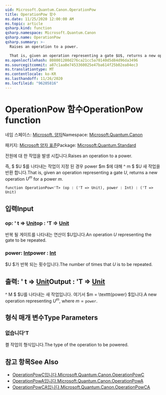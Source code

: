 ```yaml
---
uid: Microsoft.Quantum.Canon.OperationPow
title: OperationPow 함수
ms.date: 11/25/2020 12:00:00 AM
ms.topic: article
qsharp.kind: function
qsharp.namespace: Microsoft.Quantum.Canon
qsharp.name: OperationPow
qsharp.summary: >-
  Raises an operation to a power.

  That is, given an operation representing a gate $U$, returns a new operation $U^m$ for a power $m$.
ms.openlocfilehash: 808001200d276ca21cc5a70140d5d84d96da3496
ms.sourcegitcommit: a87c1aa8e7453360025e47ba614f25b02ea84ec3
ms.translationtype: MT
ms.contentlocale: ko-KR
ms.lasthandoff: 11/26/2020
ms.locfileid: "96205816"
---
```

# <a name="operationpow-function"></a><span data-ttu-id="10259-102">OperationPow 함수</span><span class="sxs-lookup"><span data-stu-id="10259-102">OperationPow function</span></span>

<span data-ttu-id="10259-103">네임 스페이스: [Microsoft. 양자](xref:Microsoft.Quantum.Canon)</span><span class="sxs-lookup"><span data-stu-id="10259-103">Namespace: [Microsoft.Quantum.Canon](xref:Microsoft.Quantum.Canon)</span></span>

<span data-ttu-id="10259-104">패키지: [Microsoft 양자 표준](https://nuget.org/packages/Microsoft.Quantum.Standard)</span><span class="sxs-lookup"><span data-stu-id="10259-104">Package: [Microsoft.Quantum.Standard](https://nuget.org/packages/Microsoft.Quantum.Standard)</span></span>


<span data-ttu-id="10259-105">전원에 대 한 작업을 발생 시킵니다.</span><span class="sxs-lookup"><span data-stu-id="10259-105">Raises an operation to a power.</span></span>

<span data-ttu-id="10259-106">즉, $ $U $를 나타내는 작업이 지정 된 경우 power $m $에 대해 ^ m $ $U 새 작업을 반환 합니다.</span><span class="sxs-lookup"><span data-stu-id="10259-106">That is, given an operation representing a gate $U$, returns a new operation $U^m$ for a power $m$.</span></span>

```qsharp
function OperationPow<'T> (op : ('T => Unit), power : Int) : ('T => Unit)
```


## <a name="input"></a><span data-ttu-id="10259-107">입력</span><span class="sxs-lookup"><span data-stu-id="10259-107">Input</span></span>

### <a name="op--t--unit"></a><span data-ttu-id="10259-108">op: ' t => [Unit](xref:microsoft.quantum.lang-ref.unit)</span><span class="sxs-lookup"><span data-stu-id="10259-108">op : 'T => [Unit](xref:microsoft.quantum.lang-ref.unit)</span></span> 

<span data-ttu-id="10259-109">반복 될 게이트를 나타내는 연산이 $U입니다.</span><span class="sxs-lookup"><span data-stu-id="10259-109">An operation $U$ representing the gate to be repeated.</span></span>


### <a name="power--int"></a><span data-ttu-id="10259-110">power: [Int](xref:microsoft.quantum.lang-ref.int)</span><span class="sxs-lookup"><span data-stu-id="10259-110">power : [Int](xref:microsoft.quantum.lang-ref.int)</span></span>

<span data-ttu-id="10259-111">$U $가 반복 되는 횟수입니다.</span><span class="sxs-lookup"><span data-stu-id="10259-111">The number of times that $U$ is to be repeated.</span></span>



## <a name="output--t--unit"></a><span data-ttu-id="10259-112">출력: ' t => [Unit](xref:microsoft.quantum.lang-ref.unit)</span><span class="sxs-lookup"><span data-stu-id="10259-112">Output : 'T => [Unit](xref:microsoft.quantum.lang-ref.unit)</span></span> 

<span data-ttu-id="10259-113">^ M $ $U를 나타내는 새 작업입니다. 여기서 $m = \texttt{power} $입니다.</span><span class="sxs-lookup"><span data-stu-id="10259-113">A new operation representing $U^m$, where $m = \texttt{power}$.</span></span>

## <a name="type-parameters"></a><span data-ttu-id="10259-114">형식 매개 변수</span><span class="sxs-lookup"><span data-stu-id="10259-114">Type Parameters</span></span>

### <a name="t"></a><span data-ttu-id="10259-115">없습니다</span><span class="sxs-lookup"><span data-stu-id="10259-115">'T</span></span>

<span data-ttu-id="10259-116">켤 작업의 형식입니다.</span><span class="sxs-lookup"><span data-stu-id="10259-116">The type of the operation to be powered.</span></span>

## <a name="see-also"></a><span data-ttu-id="10259-117">참고 항목</span><span class="sxs-lookup"><span data-stu-id="10259-117">See Also</span></span>

- [<span data-ttu-id="10259-118">OperationPowC입니다.</span><span class="sxs-lookup"><span data-stu-id="10259-118">Microsoft.Quantum.Canon.OperationPowC</span></span>](xref:Microsoft.Quantum.Canon.OperationPowC)
- [<span data-ttu-id="10259-119">OperationPowA입니다.</span><span class="sxs-lookup"><span data-stu-id="10259-119">Microsoft.Quantum.Canon.OperationPowA</span></span>](xref:Microsoft.Quantum.Canon.OperationPowA)
- [<span data-ttu-id="10259-120">OperationPowCA입니다.</span><span class="sxs-lookup"><span data-stu-id="10259-120">Microsoft.Quantum.Canon.OperationPowCA</span></span>](xref:Microsoft.Quantum.Canon.OperationPowCA)